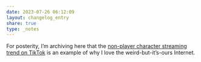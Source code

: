 ```yaml
---
date: 2023-07-26 06:12:09
layout: changelog_entry
share: true
type: _notes
---
```

For posterity, I’m archiving here that the [non-player character streaming trend on TikTok](https://amp.theguardian.com/culture/2023/jul/26/npc-tiktok-trend-ice-cream-so-good-gang-what-is-explained-pinky-doll) is an example of why I love the weird-but-it’s-ours Internet. 
